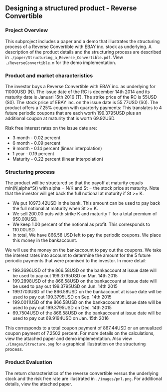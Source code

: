 ## Designing a structured product - Reverse Convertible

### Project Overview
This subproject includes a paper and a demo that illustrates the structuring process of a Reverse Convertible with EBAY inc. stock as underlying. A description of the product details and the structuring process are described in `./paper/Structuring_a_Reverse_Convertible.pdf`. View `./ReverseConvertible.m` for the demo implementation.

### Product and market characteristics
The investor buys a Reverse Convertible with EBAY inc. as underlying for 11000USD (N). The issue date of the RC is december 14th 2014 and its maturity date is Januari 15th 2016 (T). The strike price of the RC is 55USD (S0). The stock price of EBAY inc. on the issue date is 55.77USD (S0). The product offers a 7.25% coupon with quarterly payments: This translates to 4 future periodic coupons that are each worth 199.3795USD plus an additional coupon at maturity that is worth 69.92USD.



Risk free interest rates on the issue date are:

- 3 month -  0.02 percent
- 6 month  - 0.09 percent
- 9 month  - 0.14 percent (linear interpolation)
- 1 year   - 0.19 percent
- Maturity - 0.22 percent (linear interpolation)

### Structuring process
The product will be structured so that the payoff at maturity equals min(N,alpha*St) with alpha = N/K and St = the stock price at maturity. Note that the investor will get back the full notional at maturity if St >= K.

- We put 10973.42USD in the bank. This amount can be used to pay back the full notional at maturity when St >= K.
- We sell 200.00 puts with strike K and maturity T for a total premium of 950.00USD.
- We keep 1.00 percent of the notional as profit. This corresponds to 110.00USD.
- In total, We have 866.58 USD left to pay the periodic coupons. We place this money in the bankaccount.

We will use the money on the bankaccount to pay out the coupons. We take the interest rates into account to determine the amount for the 5 future periodic payments that were promised to the investor. In more detail:

- 199.3696USD of the 866.58USD on the bankaccount at issue date will be used to pay out 199.3795USD on Mar. 14th 2015
- 199.2898USD of the 866.58USD on the bankaccount at issue date will be used to pay out 199.3795USD on Jun. 14th 2015
- 199.1703USD of the 866.58USD on the bankaccount at issue date will be used to pay out 199.3795USD on Sep. 14th 2015
- 199.0011USD of the 866.58USD on the bankaccount at issue date will be used to pay out 199.3795USD on Dec. 14th 2015
- 69.7504USD of the 866.58USD on the bankaccount at issue date will be used to pay out 69.9194USD on Jan. 15th 2016

This corresponds to a total coupon payment of 867.44USD or an annualized coupon payment of 7.2502 percent. For more details on the calculations, view the attached paper and demo implementation. Also view `./images/Structure.png` for a graphical illustration on the structuring process.

### Product Evaluation
The return characteristics of the reverse convertible versus the underlying stock and the risk free rate are illustrated in `./images/pnl.png`. For additional details, view the attached paper.